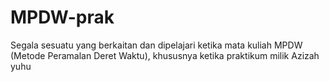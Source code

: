 # MPDW-prak
Segala sesuatu yang berkaitan dan dipelajari ketika mata kuliah MPDW (Metode Peramalan Deret Waktu), khususnya ketika praktikum milik Azizah
yuhu
